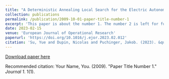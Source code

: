 ```yaml
---
title: "A Deterministic Annealing Local Search for the Electric Autonomous Dial-a-Ride Problem"
collection: publications
permalink: /publication/2009-10-01-paper-title-number-1
excerpt: 'This paper is about the number 1. The number 2 is left for future work.'
date: 2023-02-15
venue: 'European Journal of Operational Research'
paperurl: 'https://doi.org/10.1016/j.ejor.2023.02.012'
citation: 'Su, Yue and Dupin, Nicolas and Puchinger, Jakob. (2023). &quot;A Deterministic Annealing Local Search for the Electric Autonomous Dial-a-Ride Problem.&quot; <i>European Journal of Operational Research</i>. 1(1).'
---
```


[Download paper here](http://academicpages.github.io/files/paper1.pdf)

Recommended citation: Your Name, You. (2009). "Paper Title Number 1." <i>Journal 1</i>. 1(1).
